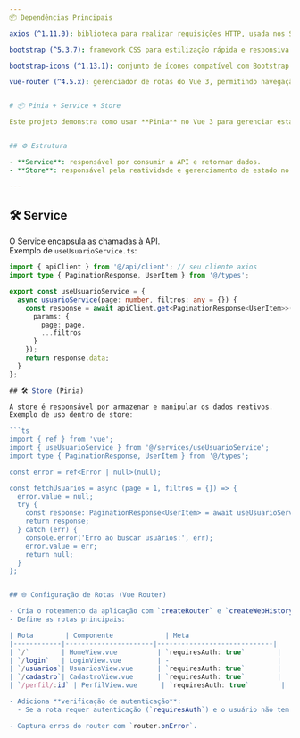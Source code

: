 ```yaml
---
📦 Dependências Principais

axios (^1.11.0): biblioteca para realizar requisições HTTP, usada nos Services para consumir a API.

bootstrap (^5.3.7): framework CSS para estilização rápida e responsiva.

bootstrap-icons (^1.13.1): conjunto de ícones compatível com Bootstrap.

vue-router (^4.5.x): gerenciador de rotas do Vue 3, permitindo navegação entre páginas da aplicação.


# 📦 Pinia + Service + Store

Este projeto demonstra como usar **Pinia** no Vue 3 para gerenciar estado reativo, consumindo uma API através de **Services**.


## ⚙️ Estrutura

- **Service**: responsável por consumir a API e retornar dados.
- **Store**: responsável pela reatividade e gerenciamento de estado no frontend.

---
```


## 🛠️ Service

O Service encapsula as chamadas à API.  
Exemplo de `useUsuarioService.ts`:

```ts
import { apiClient } from '@/api/client'; // seu cliente axios
import type { PaginationResponse, UserItem } from '@/types';

export const useUsuarioService = {
  async usuarioService(page: number, filtros: any = {}) {
    const response = await apiClient.get<PaginationResponse<UserItem>>('/usuarios/listar', {
      params: {
        page: page,
        ...filtros 
      }
    });
    return response.data;
  }
};

## 🛠️ Store (Pinia)

A store é responsável por armazenar e manipular os dados reativos.  
Exemplo de uso dentro de store:

```ts
import { ref } from 'vue';
import { useUsuarioService } from '@/services/useUsuarioService';
import type { PaginationResponse, UserItem } from '@/types';

const error = ref<Error | null>(null);

const fetchUsuarios = async (page = 1, filtros = {}) => {
  error.value = null;
  try {
    const response: PaginationResponse<UserItem> = await useUsuarioService.usuarioService(page, filtros);
    return response;
  } catch (err) {
    console.error('Erro ao buscar usuários:', err);
    error.value = err;
    return null;
  }
};


## 🌐 Configuração de Rotas (Vue Router)

- Cria o roteamento da aplicação com `createRouter` e `createWebHistory`.
- Define as rotas principais:

| Rota        | Componente             | Meta                         |
|------------|----------------------|-----------------------------|
| `/`        | HomeView.vue          | `requiresAuth: true`        |
| `/login`   | LoginView.vue         | -                           |
| `/usuarios`| UsuariosView.vue      | `requiresAuth: true`        |
| `/cadastro`| CadastroView.vue      | `requiresAuth: true`        |
| `/perfil/:id` | PerfilView.vue      | `requiresAuth: true`        |

- Adiciona **verificação de autenticação**:
  - Se a rota requer autenticação (`requiresAuth`) e o usuário não tem token, redireciona para `/login`.

- Captura erros do router com `router.onError`.
